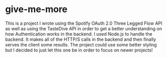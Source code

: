 # give-me-more
This is a project I wrote using the Spotify OAuth 2.0 Three Legged Flow API as well as using the TasteDive API in order to get a better understanding on how Authentication works in the backend. I used Node.js to handle the backend. It makes all of the HTTP/S calls in the backend and then finally serves the client some results. The project could use some better styling but I decided to just let this one be in order to focus on newer projects!
